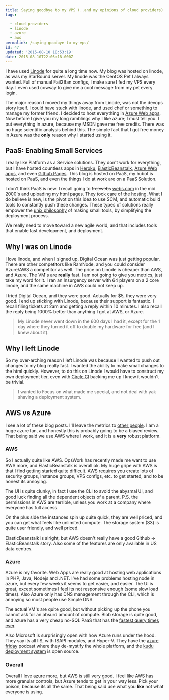 ```yaml
---
title: Saying goodbye to my VPS (..and my opinions of cloud providers)
tags:

  - cloud providers
  - linode
  - azure
  - aws
permalink: /saying-goodbye-to-my-vps/
id: 47
updated: '2015-08-10 18:53:19'
date: 2015-08-10T22:05:18.000Z
---
```


I have used [Linode](http://linode.com) for quite a long time now. My blog was hosted on linode, as was my StarBound server. My linode was the CentOS Pet I always wanted. Full of manual Fail2Ban configs, I make sure I fed my VPS every day. I even used cowsay to give me a cool message from my pet every login.


The major reason I moved my things away from Linode, was not the devops story itself. I could have stuck with linode, and used chef or something to manage my former friend. I decided to host everything in [Azure Web apps](http://azure.com). Now before I give you my long ramblings why I like azure; I must tell you. I put everything in azure, because my MSDN gave me free credits. There was no huge scientific analysis behind this. The simple fact that I got free money in Azure was the **only** reason why I started using it.
<!-- more -->
## PaaS: Enabling Small Services

I really like Platform as a Service solutions. They don't work for everything, but I have hosted countless apps in [Heroku](http://heroku.com), [ElasticBeanstalk](https://aws.amazon.com/), [Azure Web apps](http://azure.com), and even [Github Pages](https://pages.github.com/). This blog is hosted on PaaS, my hubot is hosted on PaaS, and even the things I do at work are on a PaaS Solution.

I don't think PaaS is new. I recall going to ~~freewebs~~ [webs.com](http://webs.com) in the mid 2000's and uploading my html pages. They took care of the hosting. What I do believe is new, is the pivot on this idea to use SCM, and automatic build tools to constantly push these changes. These types of solutions really empower the [unix philosophy](https://en.wikipedia.org/wiki/Unix_philosophy) of making small tools, by simplifying the deployment process.

We really need to move toward a new agile world, and that includes tools that enable fast development, and deployment.

## Why I was on Linode

I love linode, and when I signed up, Digital Ocean was just getting popular. There are other competitors like RamNode, and you could consider Azure/AWS a competitor as well. The price on Linode is cheaper than AWS, and Azure. The VM's are **really** fast. I am not going to give you metrics, just take my word for it. I ran an Insurgency server with 64 players on a 2 core linode, and the same machine in AWS could not keep up.

I tried Digital Ocean, and they were good. Actually for $5, they were very good. I end up sticking with Linode, because their support is fantastic. I recall filing tickets at 2am and getting a reply within 10 minutes. I also recall the reply being 1000% better than anything I got at AWS, or Azure.

>My Linode never went down in the 600 days I had it, except for the 1 day where they turned it off to double my hardware for free (and I knew about it).

## Why I left Linode

So my over-arching reason I left Linode was because I wanted to push out changes to my blog really fast. I wanted the ability to make small changes to the html quickly. However, to do this on Linode I would have to construct my own deployment tier, even with [Circle CI](https://circleci.com/) backing me up I knew it wouldn't be trivial.

> I wanted to Focus on what made me special, and not deal with yak shaving a deployment system.

## AWS vs Azure

I see a lot of these blog posts. I'll leave the metrics to [other people](http://www.infoworld.com/article/2610403/cloud-computing/ultimate-cloud-speed-tests--amazon-vs--google-vs--windows-azure.html). I am a huge azure fan, and honestly this is probably going to be a biased review. That being said we use AWS where I work, and it is a **very** robust platform.

### AWS

So I actually quite like AWS. OpsWork has recently made me want to use AWS more, and ElasticBeanstalk is overall ok. My huge gripe with AWS is that I find getting started quite difficult. AWS requires you create lots of security groups, instance groups, VPS configs, etc. to get started, and to be honest its annoying.

The UI is quite clunky, in fact I use the CLI to avoid the abysmal UI, and good luck finding all the dependent objects of a parent. P.S. the permissions in AWS are terrible, unless you work at a company where everyone has full access.

On the plus side the instances spin up quite quick, they are well priced, and you can get what feels like unlimited compute. The storage system (S3) is quite user friendly, and well priced.

ElasticBeanstalk is alright, but AWS doesn't really have a good Github -> ElasticBeanstalk story. Also some of the features are only available in US data centres.


### Azure

Azure is my favorite. Web Apps are really good at hosting web applications in PHP, Java, Nodejs and .NET. I've had some problems hosting node in azure, but every few weeks it seems to get easier, and easier. The UI is great, except sometimes I feel its not responsive enough (some slow load times). Also Azure only has DNS management through the CLI, which is annoying so most people use Simple DNS.

The actual VM's are quite good, but without picking up the phone you cannot ask for an absurd amount of compute. Blob storage is quite good, and azure has a very cheap no-SQL PaaS that has the [fastest query times ever](http://www.troyhunt.com/2013/12/working-with-154-million-records-on.html).

Also Microsoft is surprisingly open with how Azure runs under the hood. They say its all IIS, with ISAPI modules, and Hyper-V. They have the [azure friday](http://azure.microsoft.com/en-us/documentation/videos/azure-friday/) podcast where they de-mystify the whole platform, and the [kudu deployment system](https://github.com/projectkudu/kudu) is open source.

### Overall

Overall I love azure more, but AWS is still very good. I feel like AWS has more granular controls, but Azure tends to get in your way less. Pick your poison, because its all the same. That being said use what you **like** not what everyone is using.

